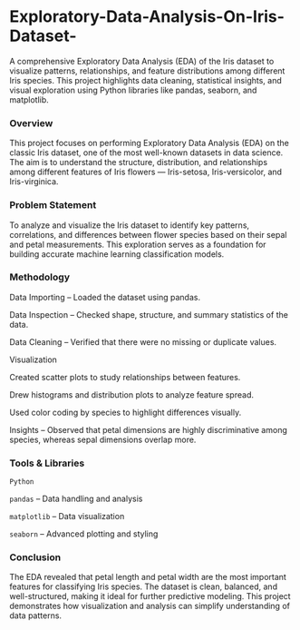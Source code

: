 # Exploratory-Data-Analysis-On-Iris-Dataset-
A comprehensive Exploratory Data Analysis (EDA) of the Iris dataset to visualize patterns, relationships, and feature distributions among different Iris species. This project highlights data cleaning, statistical insights, and visual exploration using Python libraries like pandas, seaborn, and matplotlib.

### Overview

This project focuses on performing Exploratory Data Analysis (EDA) on the classic Iris dataset, one of the most well-known datasets in data science. The aim is to understand the structure, distribution, and relationships among different features of Iris flowers — Iris-setosa, Iris-versicolor, and Iris-virginica.


### Problem Statement

To analyze and visualize the Iris dataset to identify key patterns, correlations, and differences between flower species based on their sepal and petal measurements. This exploration serves as a foundation for building accurate machine learning classification models.


### Methodology

Data Importing – Loaded the dataset using pandas.

Data Inspection – Checked shape, structure, and summary statistics of the data.

Data Cleaning – Verified that there were no missing or duplicate values.

Visualization 

Created scatter plots to study relationships between features.

Drew histograms and distribution plots to analyze feature spread.

Used color coding by species to highlight differences visually.

Insights – Observed that petal dimensions are highly discriminative among species, whereas sepal dimensions overlap more.


### Tools & Libraries

`Python` 

`pandas` – Data handling and analysis

`matplotlib` – Data visualization

`seaborn` – Advanced plotting and styling


### Conclusion
The EDA revealed that petal length and petal width are the most important features for classifying Iris species. The dataset is clean, balanced, and well-structured, making it ideal for further predictive modeling. This project demonstrates how visualization and analysis can simplify understanding of data patterns.
